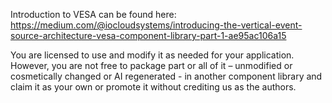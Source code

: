 Introduction to VESA can be found here:
https://medium.com/@iocloudsystems/introducing-the-vertical-event-source-architecture-vesa-component-library-part-1-ae95ac106a15

You are licensed to use and modify it as needed for your application. 
However, you are not free to package part or all of it 
– unmodified or cosmetically changed or AI regenerated - in another component library 
and claim it as your own or promote it without crediting us as the authors.

